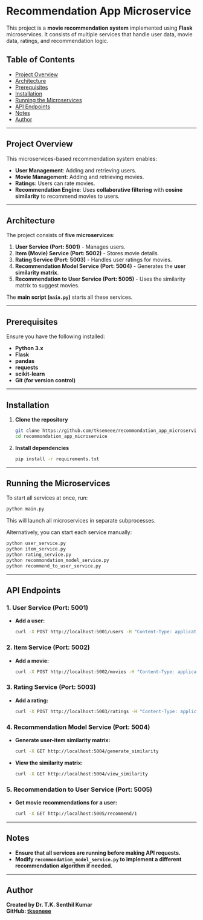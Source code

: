 # Recommendation App Microservice

This project is a **movie recommendation system** implemented using **Flask** microservices. It consists of multiple services that handle user data, movie data, ratings, and recommendation logic.

## Table of Contents

- [Project Overview](#project-overview)
- [Architecture](#architecture)
- [Prerequisites](#prerequisites)
- [Installation](#installation)
- [Running the Microservices](#running-the-microservices)
- [API Endpoints](#api-endpoints)
- [Notes](#notes)
- [Author](#author)

---

## Project Overview

This microservices-based recommendation system enables:
- **User Management**: Adding and retrieving users.
- **Movie Management**: Adding and retrieving movies.
- **Ratings**: Users can rate movies.
- **Recommendation Engine**: Uses **collaborative filtering** with **cosine similarity** to recommend movies to users.

---

## Architecture

The project consists of **five microservices**:
1. **User Service (Port: 5001)** - Manages users.
2. **Item (Movie) Service (Port: 5002)** - Stores movie details.
3. **Rating Service (Port: 5003)** - Handles user ratings for movies.
4. **Recommendation Model Service (Port: 5004)** - Generates the **user similarity matrix**.
5. **Recommendation to User Service (Port: 5005)** - Uses the similarity matrix to suggest movies.

The **main script (`main.py`)** starts all these services.

---

## Prerequisites

Ensure you have the following installed:
- **Python 3.x**
- **Flask**
- **pandas**
- **requests**
- **scikit-learn**
- **Git (for version control)**

---

## Installation

1. **Clone the repository**
   ```bash
   git clone https://github.com/tkseneee/recommondation_app_microservice.git
   cd recommondation_app_microservice
   ```

2. **Install dependencies**
   ```bash
   pip install -r requirements.txt
   ```

---

## Running the Microservices

To start all services at once, run:
```bash
python main.py
```
This will launch all microservices in separate subprocesses.

Alternatively, you can start each service manually:
```bash
python user_service.py
python item_service.py
python rating_service.py
python recommondation_model_service.py
python recommend_to_user_service.py
```

---

## API Endpoints

### 1. **User Service (Port: 5001)**
- **Add a user:**
  ```bash
  curl -X POST http://localhost:5001/users -H "Content-Type: application/json" -d "{"id": 1, "name": "Senthil"}"
  ```

### 2. **Item Service (Port: 5002)**
- **Add a movie:**
  ```bash
  curl -X POST http://localhost:5002/movies -H "Content-Type: application/json" -d "{"id": 103, "title": "Avenger"}"
  ```

### 3. **Rating Service (Port: 5003)**
- **Add a rating:**
  ```bash
  curl -X POST http://localhost:5003/ratings -H "Content-Type: application/json" -d "{"user_id": 1, "movie_id": 105, "rating": 5}"
  ```

### 4. **Recommendation Model Service (Port: 5004)**
- **Generate user-item similarity matrix:**
  ```bash
  curl -X GET http://localhost:5004/generate_similarity
  ```

- **View the similarity matrix:**
  ```bash
  curl -X GET http://localhost:5004/view_similarity
  ```

### 5. **Recommendation to User Service (Port: 5005)**
- **Get movie recommendations for a user:**
  ```bash
  curl -X GET http://localhost:5005/recommend/1
  ```

---

## Notes

- **Ensure that all services are running before making API requests.**
- **Modify `recommondation_model_service.py` to implement a different recommendation algorithm if needed.**

---

## Author

**Created by Dr. T.K. Senthil Kumar**  
**GitHub: [tkseneee](https://github.com/tkseneee)**
